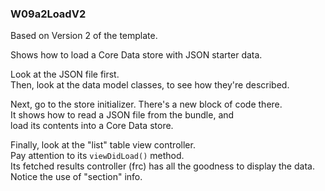 ###  W09a2LoadV2

Based on Version 2 of the template.

Shows how to load a Core Data store with JSON starter data. 

Look at the JSON file first.  
Then, look at the data model classes, to see how they're described.  

Next, go to the store initializer. There's a new block of code there.    
It shows how to read a JSON file from the bundle, and  
load its contents into a Core Data store. 

Finally, look at the "list" table view controller.  
Pay attention to its `viewDidLoad()` method.  
Its fetched results controller (frc) has all the goodness to display the data.  
Notice the use of "section" info.  
